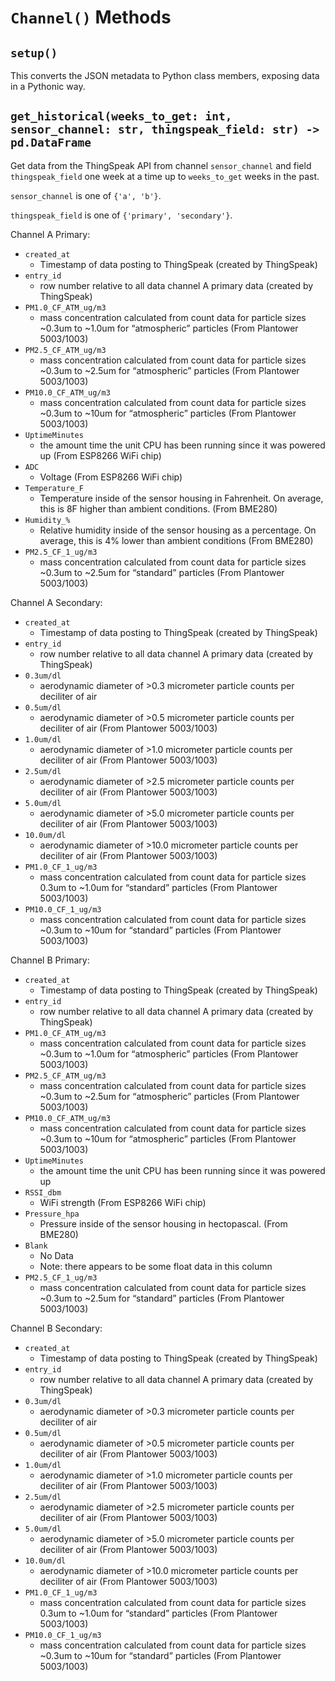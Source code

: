 # `Channel()` Methods

## `setup()`

This converts the JSON metadata to Python class members, exposing data in a Pythonic way.

## `get_historical(weeks_to_get: int, sensor_channel: str, thingspeak_field: str) -> pd.DataFrame`

Get data from the ThingSpeak API from channel `sensor_channel` and field `thingspeak_field` one week at a time up to `weeks_to_get` weeks in the past.

`sensor_channel` is one of `{'a', 'b'}`.

`thingspeak_field` is one of `{'primary', 'secondary'}`.

Channel A Primary:

* `created_at`
  * Timestamp of data posting to ThingSpeak (created by ThingSpeak)
* `entry_id`
  * row number relative to all data channel A primary data (created by ThingSpeak)
* `PM1.0_CF_ATM_ug/m3`
  * mass concentration calculated from count data for particle sizes ~0.3um to ~1.0um for “atmospheric” particles (From Plantower 5003/1003)
* `PM2.5_CF_ATM_ug/m3`
  * mass concentration calculated from count data for particle sizes ~0.3um to ~2.5um for “atmospheric” particles (From Plantower 5003/1003)
* `PM10.0_CF_ATM_ug/m3`
  * mass concentration calculated from count data for particle sizes ~0.3um to ~10um for “atmospheric” particles (From Plantower 5003/1003)
* `UptimeMinutes`
  * the amount time the unit CPU has been running since it was powered up (From ESP8266 WiFi chip)
* `ADC`
  * Voltage (From ESP8266 WiFi chip)
* `Temperature_F`
  * Temperature inside of the sensor housing in Fahrenheit. On average, this is 8F higher than ambient conditions. (From BME280)
* `Humidity_%`
  * Relative humidity inside of the sensor housing as a percentage. On average, this is 4% lower than ambient conditions (From BME280)
* `PM2.5_CF_1_ug/m3`
  * mass concentration calculated from count data for particle sizes ~0.3um to ~2.5um for “standard” particles (From Plantower 5003/1003)

Channel A Secondary:

* `created_at`
  * Timestamp of data posting to ThingSpeak (created by ThingSpeak)
* `entry_id`
  * row number relative to all data channel A primary data (created by ThingSpeak)
* `0.3um/dl`
  * aerodynamic diameter of >0.3 micrometer particle counts per deciliter of air
* `0.5um/dl`
  * aerodynamic diameter of >0.5 micrometer particle counts per deciliter of air (From Plantower 5003/1003)
* `1.0um/dl`
  * aerodynamic diameter of >1.0 micrometer particle counts per deciliter of air (From Plantower 5003/1003)
* `2.5um/dl`
  * aerodynamic diameter of >2.5 micrometer particle counts per deciliter of air (From Plantower 5003/1003)
* `5.0um/dl`
  * aerodynamic diameter of >5.0 micrometer particle counts per deciliter of air  (From Plantower 5003/1003)
* `10.0um/dl`
  * aerodynamic diameter of >10.0 micrometer particle counts per deciliter of air (From Plantower 5003/1003)
* `PM1.0_CF_1_ug/m3`
  * mass concentration calculated from count data for particle sizes 0.3um to ~1.0um for “standard” particles (From Plantower 5003/1003)
* `PM10.0_CF_1_ug/m3`
  * mass concentration calculated from count data for particle sizes ~0.3um to ~10um for “standard” particles (From Plantower 5003/1003)

Channel B Primary:

* `created_at`
  * Timestamp of data posting to ThingSpeak (created by ThingSpeak)
* `entry_id`
  * row number relative to all data channel A primary data (created by ThingSpeak)
* `PM1.0_CF_ATM_ug/m3`
  * mass concentration calculated from count data for particle sizes ~0.3um to ~1.0um for “atmospheric” particles (From Plantower 5003/1003)
* `PM2.5_CF_ATM_ug/m3`
  * mass concentration calculated from count data for particle sizes ~0.3um to ~2.5um for “atmospheric” particles (From Plantower 5003/1003)
* `PM10.0_CF_ATM_ug/m3`
  * mass concentration calculated from count data for particle sizes ~0.3um to ~10um for “atmospheric” particles (From Plantower 5003/1003)
* `UptimeMinutes`
  * the amount time the unit CPU has been running since it was powered up
* `RSSI_dbm`
  * WiFi strength (From ESP8266 WiFi chip)
* `Pressure_hpa`
  * Pressure inside of the sensor housing in hectopascal. (From BME280)
* `Blank`
  * No Data
  * Note: there appears to be some float data in this column
* `PM2.5_CF_1_ug/m3`
  * mass concentration calculated from count data for particle sizes ~0.3um to ~2.5um for “standard” particles (From Plantower 5003/1003)

Channel B Secondary:

* `created_at`
  * Timestamp of data posting to ThingSpeak (created by ThingSpeak)
* `entry_id`
  * row number relative to all data channel A primary data (created by ThingSpeak)
* `0.3um/dl`
  * aerodynamic diameter of >0.3 micrometer particle counts per deciliter of air
* `0.5um/dl`
  * aerodynamic diameter of >0.5 micrometer particle counts per deciliter of air (From Plantower 5003/1003)
* `1.0um/dl`
  * aerodynamic diameter of >1.0 micrometer particle counts per deciliter of air (From Plantower 5003/1003)
* `2.5um/dl`
  * aerodynamic diameter of >2.5 micrometer particle counts per deciliter of air (From Plantower 5003/1003)
* `5.0um/dl`
  * aerodynamic diameter of >5.0 micrometer particle counts per deciliter of air (From Plantower 5003/1003)
* `10.0um/dl`
  * aerodynamic diameter of >10.0 micrometer particle counts per deciliter of air (From Plantower 5003/1003)
* `PM1.0_CF_1_ug/m3`
  * mass concentration calculated from count data for particle sizes 0.3um to ~1.0um for “standard” particles (From Plantower 5003/1003)
* `PM10.0_CF_1_ug/m3`
  * mass concentration calculated from count data for particle sizes ~0.3um to ~10um for “standard” particles (From Plantower 5003/1003)
